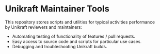 # Unikraft Maintainer Tools

This repository stores scripts and utilities for typical activities performance by Unikraft reviewers and maintainers:

- Automating testing of functionality of features / pull requests.
- Easy access to source code and scripts for particular use cases.
- Debugging and troubleshooting Unikraft builds.
